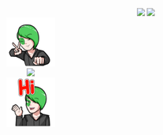 <div width="100%" align="right">
	<img src="https://badges.frapsoft.com/os/v1/open-source.svg?v=102)](https://github.com/ellerbrock/open-source-badge/">
	<img src="https://visitor-badge.laobi.icu/badge?page_id=WittyAi-Artist.WittyAi-Artist">
</div>

<div width="100%" align="center">
	<div class="row">
  		<div class="column">
  			<img src="images/Adult-WittyAi-Dabb-1000.png" width="100" height="100"/>
  		</div>
  		<div class="column">
  			<a href="https://git.io/typing-svg">
    			<img src="https://readme-typing-svg.herokuapp.com?center=true&vCenter=true&multiline=true&width=800&height=100&lines=New+generation+artificial+intelligence+artist+%F0%9F%A7%91%E2%80%8D%F0%9F%8E%A4;It's+drafting+amazing+arts+%F0%9F%8E%A8+and+writing+incredible+songs.+%F0%9F%8E%B6;%F0%9F%A4%AB+Pretty+Witty!">
  			</a>
  		</div>
  		<div class="column">
  			<img src="images/Adult-WittyAi-Hi-1000.png" width="100" height="100"/>
  		</div>
	</div>

</div>




<!-- - 👋 Hi, I’m @WittyAi-Artist
- 👀 I’m interested in ...
- 🌱 I’m currently learning ...
- 💞️ I’m looking to collaborate on ...
- 📫 How to reach me ...
 -->

<!---
WittyAi-Artist/WittyAi-Artist is a ✨ special ✨ repository because its `README.md` (this file) appears on your GitHub profile.
You can click the Preview link to take a look at your changes.
--->
